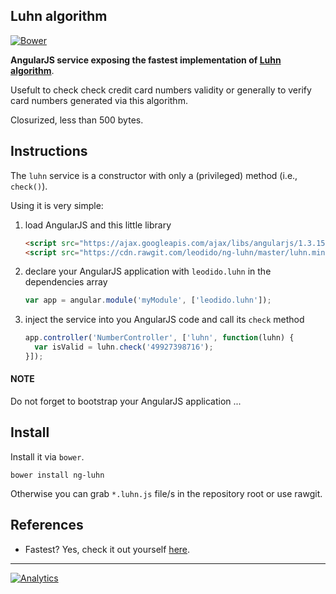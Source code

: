 Luhn algorithm
--------------

[![Bower](https://img.shields.io/bower/v/ng-luhn.svg?style=flat-square)]()

**AngularJS service exposing the fastest implementation of [Luhn algorithm](http://en.wikipedia.org/wiki/Luhn_algorithm)**.

Usefult to check check credit card numbers validity or generally to verify card numbers generated via this algorithm.

Closurized, less than 500 bytes.

Instructions
------------

The `luhn` service is a constructor with only a (privileged) method (i.e., `check()`).

Using it is very simple: 

1. load AngularJS and this little library

    ```html
    <script src="https://ajax.googleapis.com/ajax/libs/angularjs/1.3.15/angular.min.js"></script>
    <script src="https://cdn.rawgit.com/leodido/ng-luhn/master/luhn.min.js"></script>
    ```

2. declare your AngularJS application with `leodido.luhn` in the dependencies array

    ```javascript
    var app = angular.module('myModule', ['leodido.luhn']);
    ````

3. inject the service into you AngularJS code and call its `check` method

    ```javascript
    app.controller('NumberController', ['luhn', function(luhn) {
      var isValid = luhn.check('49927398716'); 
    }]);
    ```

#### NOTE

Do not forget to bootstrap your AngularJS application ...

Install
-------

Install it via `bower`.

```
bower install ng-luhn
```

Otherwise you can grab `*.luhn.js` file/s in the repository root or use rawgit.

References
-------

* Fastest? Yes, check it out yourself [here](https://jsperf.com/credit-card-validator/19).

---

[![Analytics](https://ga-beacon.appspot.com/UA-49657176-1/ng-luhn)](https://github.com/igrigorik/ga-beacon)
